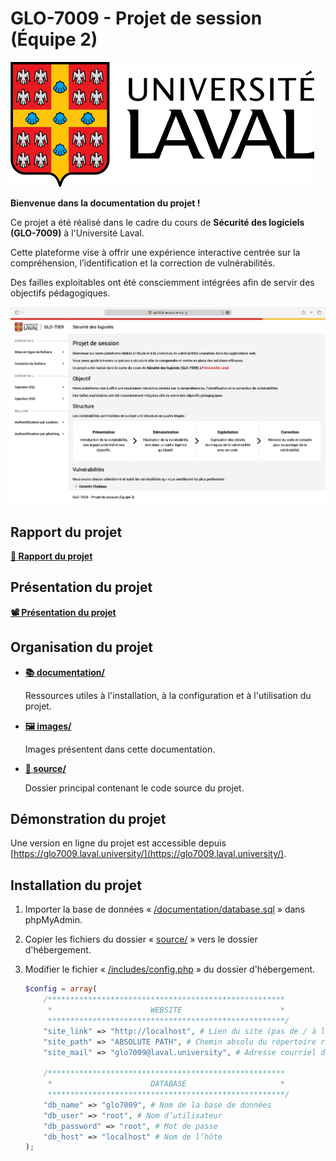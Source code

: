 # GLO-7009 - Projet de session (Équipe 2)

![Université Laval](images/logo.svg)

__Bienvenue dans la documentation du projet !__

Ce projet a été réalisé dans le cadre du cours de **Sécurité des logiciels (GLO-7009)** à l'Université Laval.

Cette plateforme vise à offrir une expérience interactive centrée sur la compréhension, l’identification et la
correction de vulnérabilités.

Des failles exploitables ont été consciemment intégrées afin de servir des objectifs pédagogiques.

![Présentation](images/screenshot.png)

## Rapport du projet

__[:briefcase: Rapport du projet](rapport.pdf)__

## Présentation du projet

__[:film_projector: Présentation du projet](presentation.pdf)__

## Organisation du projet

* __[:books: documentation/](documentation/)__

  Ressources utiles à l'installation, à la configuration et à l'utilisation du projet.

* __[:framed_picture: images/](images/)__

  Images présentent dans cette documentation.

* __[:rocket: source/](source/)__

  Dossier principal contenant le code source du projet.

## Démonstration du projet

Une version en ligne du projet est accessible depuis
[https://glo7009.laval.university/](https://glo7009.laval.university/).

## Installation du projet

1. Importer la base de données « [/documentation/database.sql](documentation/database.sql) » dans phpMyAdmin.

2. Copier les fichiers du dossier « [source/](source/) » vers le dossier d'hébergement.

3. Modifier le fichier « [/includes/config.php](source/includes/config.php) » du dossier d'hébergement.

   ```php
   $config = array(
       /*****************************************************
        *                      WEBSITE                      *
        *****************************************************/
       "site_link" => "http://localhost", # Lien du site (pas de / à la fin !)
       "site_path" => "ABSOLUTE PATH", # Chemin absolu du répertoire racine du site (pas de / à la fin !)
       "site_mail" => "glo7009@laval.university", # Adresse courriel de destination

       /*****************************************************
        *                      DATABASE                     *
        *****************************************************/
       "db_name" => "glo7009", # Nom de la base de données
       "db_user" => "root", # Nom d’utilisateur
       "db_password" => "root", # Mot de passe
       "db_host" => "localhost" # Nom de l’hôte
   );
   ```

